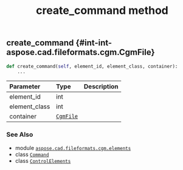 ﻿---
title: create_command method
second_title: Aspose.CAD for Python via .NET API References
description: 
type: docs
weight: 20
url: /python-net/aspose.cad.fileformats.cgm.elements/controlelements/create_command/
is_root: false
---

## create_command {#int-int-aspose.cad.fileformats.cgm.CgmFile}





```python
def create_command(self, element_id, element_class, container):
    ...
```


| Parameter | Type | Description |
| :- | :- | :- |
| element_id | int |  |
| element_class | int |  |
| container | [`CgmFile`](/cad/python-net/aspose.cad.fileformats.cgm/cgmfile) |  |



### See Also
* module [`aspose.cad.fileformats.cgm.elements`](../../)
* class [`Command`](/cad/python-net/aspose.cad.fileformats.cgm.commands/command)
* class [`ControlElements`](/cad/python-net/aspose.cad.fileformats.cgm.elements/controlelements)
